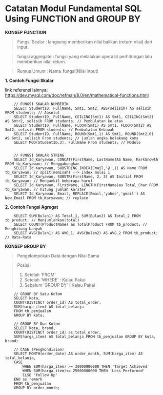 # Catatan Modul Fundamental SQL Using FUNCTION and GROUP BY
**KONSEP FUNCTION**

> Fungsi Scalar :  langsung memberikan nilai balikan (return nilai) dari input. 

> fungsi aggregate : fungsi yang melalukan operasi/ perhitungan lalu memberikan nilai return. 

> Rumus Umum : Nama_fungsi(Nilai input)
 
 

**1. Contoh Fungsi Skalar**

link referensi lainnya: https://dev.mysql.com/doc/refman/8.0/en/mathematical-functions.html


        // FUNGSI SKALAR NUMBERIK
        SELECT StudentID, FullName, Smt1, Smt2, ABS(selisih) AS selisih FROM students; // Absolut
        SELECT StudentID, FullName, CEILING(Smt1) AS Smt1, CEILING(Smt2) AS Smtr2, selisih FROM students; // Pembulatan ke atas
        SELECT StudentID, FullName, FLOOR(Smt1) AS Smt1, FLOOR(Smt2) AS Smt2, selisih FROM students; // Pembulatan Kebawah
        SELECT StudentID, FullName, ROUND(Smt1,1) AS Smt1, ROUND(Smt2,0) AS Smt2, selisih From students; // jumlah angka belakang koma
        SELECT MOD(StudentID,3), FullName From students; // Modulo
        
        
        // FUNGSI SKALAR STRING
        SELECT Id_Karyawan, CONCAT(FirstName, LastName)AS Name, MarkGrowth FROM tb_Karyawan; // Menggabungkan
        SELECT Id_Karyawan, SUBSTRING_INDEX(Email,'@',1) AS Name FROM tb_Karyawan; // split(memisah) --> index mulai 1
        SELECT Id_Karyawan, SUBSTR(FirstName, 2, 3) AS Initial FROM tb_Karyawan; // Mengambil beberapa huruf
        SELECT Id_Karyawan, FirstName, LENGTH(FirstName)as Total_Char FROM tb_Karyawan; // hitung jumlah karater
        SELECT Id_Karyawan, Email, REPLACE(Email,'yahoo','gmail') AS New_Email FROM tb_Karyawan; // replace
        

**2. Contoh Fungsi Agregat**

        SELECT SUM(Bulan1) AS Total_1, SUM(Bulan2) AS Total_2 FROM tb_product; // Menjumlahkan(total)
        SELECT COUNT(ProductName) as TotalProduct FROM tb_product; // Menghitung banyak
        SELECT AVG(Bulan1) AS AVG_1, AVG(Bulan2) AS AVG_2 FROM tb_product; // Rata-Rata
        
 
 **KONSEP GROUP BY**
 
 >Pengelompokan Data dengan Nilai Sama

>Posisi : 
>
>1. Setelah 'FROM' 
>2. Setelah 'WHERE' : Kalau Pakai
>3. Sebelum 'GROUP BY' : Kalau Pakai
 
        // GROUP BY Satu Kolom
        SELECT kota,
        COUNT(DISTINCT order_id) AS total_order,
        SUM(harga_item) AS total_belanja
        FROM tb_penjualan
        GROUP BY kota;

        // GROUP BY Dua Kolom
        SELECT kota, brand, 
        COUNT(DISTINCT order_id) as total_order, 
        SUM(harga_item) AS total_belanja FROM tb_penjualan GROUP BY kota, brand;

        // CASE (Pengkondisian)
        SELECT MONTH(order_date) AS order_month, SUM(harga_item) AS total_belanja, 
        CASE  
            WHEN SUM(harga_item) >= 30000000000 THEN 'Target Achieved'
            WHEN SUM(harga_item)<= 25000000000 THEN 'Less Performed'
            ELSE 'Follow Up'
        END as remark
        FROM tb_penjualan
        GROUP BY order_month;
 
